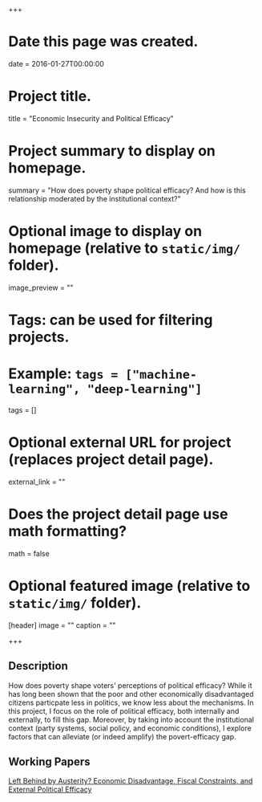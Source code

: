 +++
# Date this page was created.
date = 2016-01-27T00:00:00

# Project title.
title = "Economic Insecurity and Political Efficacy"

# Project summary to display on homepage.
summary = "How does poverty shape political efficacy? And how is this relationship moderated by the institutional context?"

# Optional image to display on homepage (relative to `static/img/` folder).
image_preview = ""

# Tags: can be used for filtering projects.
# Example: `tags = ["machine-learning", "deep-learning"]`
tags = []

# Optional external URL for project (replaces project detail page).
external_link = ""

# Does the project detail page use math formatting?
math = false

# Optional featured image (relative to `static/img/` folder).
[header]
image = ""
caption = ""

+++
## Description 

How does poverty shape voters' perceptions of political efficacy? While it 
has long been shown that the poor and other economically disadvantaged 
citizens particpate less in politics, we know less about the mechanisms. In 
this project, I focus on the role of political efficacy, both internally and 
externally, to fill this gap. Moreover, by taking into account the 
institutional context (party systems, social policy, and economic 
conditions), I explore factors that can alleviate (or indeed amplify) the 
povert-efficacy gap. 


## Working Papers

 [Left Behind by Austerity? Economic Disadvantage, Fiscal 
Constraints, and External Political Efficacy](http://google.com) 


